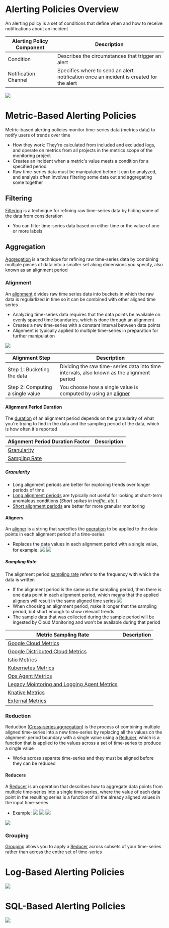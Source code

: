 # Alerting Policies Overview

An alerting policy is a set of conditions that define when and how to receive notifications about an incident

| Alerting Policy Component | Description |
| --- | --- |
| Condition | Describes the circumstances that trigger an alert |
| Notification Channel | Specifies where to send an alert notification once an incident is created for the alert |

![](https://github.com/JonmarCorpuz/SecondBrain/blob/main/Assets/Whitespace.png)

# Metric-Based Alerting Policies

Metric-based alerting policies monitor time-series data (metrics data) to notify users of trends over time

* How they work: They're calculated from included and excluded logs, and operate on metrics from all projects in the metrics scope of the monitoring project
* Creates an incident when a metric's value meets a condition for a specified period
* Raw time-series data must be manipulated before it can be analyzed, and analysis often involves filtering some data out and aggregating some together

## Filtering

[Filtering](https://cloud.google.com/monitoring/api/v3/aggregation#filtering-intro) is a technique for refining raw time-series data by hiding some of the data from consideration

* You can filter time-series data based on either time or the value of one or more labels

## Aggregation

[Aggregation](https://cloud.google.com/monitoring/api/v3/aggregation#aggr-intro) is a technique for refining raw time-series data by combining multiple pieces of data into a smaller set along dimensions you specify, also known as an alignment period

### Alignment

An [alignment](https://cloud.google.com/network-intelligence-center/docs/flow-analyzer/alignment-period-aggregation#understanding_alignment_period) divides raw time series data into buckets in which the raw data is regularlized in time so it can be combined with other aligned time series

* Analyzing time-series data requires that the data points be available on evenly spaced time boundaries, which is done through an alignment
* Creates a new time-series with a constant interval between data points
* Alignment is typically applied to multiple time-series in preparation for further manipulation

![](https://github.com/JonmarCorpuz/SecondBrain/blob/main/Assets/More%20Assets/fa-alignment-period.png)

| Alignment Step | Description |
| --- | --- |
| Step 1: Bucketing the data | Dividing the raw time-series data into time intervals, also known as the alignment period |
| Step 2: Computing a single value | You choose how a single value is computed by using an [aligner](https://cloud.google.com/monitoring/api/ref_v3/rest/v3/projects.alertPolicies#aligner) |

#### Alignment Period Duration

The [duration](https://cloud.google.com/monitoring/api/v3/aggregation#picking-alignment-periods) of an alignment period depends on the granularity of what you're trying to find in the data and the sampling period of the data, which is how often it's reported

| Alignment Period Duration Factor | Description |
| --- | --- |
| [Granularity](https://cloud.google.com/monitoring/api/v3/aggregation#align-granularity) | |
| [Sampling Rate](https://cloud.google.com/monitoring/api/v3/aggregation#align-sampling) | |

##### Granularity

* Long alignment periods are better for exploring trends over longer periods of time
* [Long alignment periods](https://cloud.google.com/network-intelligence-center/docs/flow-analyzer/alignment-period-aggregation#granularity) are typically not useful for looking at short-term anomalous conditions (*Short spikes in traffic*, *etc.*)
* [Short alignment periods](https://cloud.google.com/network-intelligence-center/docs/flow-analyzer/alignment-period-aggregation#granularity) are better for more granular monitoring

#### Aligners

An [aligner](https://cloud.google.com/monitoring/api/ref_v3/rest/v3/projects.alertPolicies#aligner) is a string that specifies the [operation](https://cloud.google.com/monitoring/api/ref_v3/rest/v3/projects.alertPolicies#aligner) to be applied to the data points in each alignment period of a time-series

* Replaces the data values in each alignment period with a single value, for example: ![](https://github.com/JonmarCorpuz/SecondBrain/blob/main/Assets/More%20Assets/Screenshot%202024-11-05%20174521.png) ![](https://github.com/JonmarCorpuz/SecondBrain/blob/main/Assets/More%20Assets/Screenshot%202024-11-05%20175028.png)

##### Sampling Rate

The alignment period [sampling rate](https://cloud.google.com/monitoring/api/v3/aggregation#align-sampling) refers to the frequency with which the data is written

* If the alignment period is the same as the sampling period, then there is one data point in each alignment period, which means that the applied [aligners](https://cloud.google.com/monitoring/api/ref_v3/rest/v3/projects.alertPolicies#aligner) will result in the same aligned time series ![](https://github.com/JonmarCorpuz/SecondBrain/blob/main/Assets/More%20Assets/Screenshot%202024-11-04%20190033.png)
* When choosing an alignment period, make it longer that the sampling period, but short enough to show relevant trends
* The sample data that was collected during the sample period will be ingested by Cloud Monitoring and won't be available during that period

| Metric Sampling Rate | Description |
| --- | --- |
| [Google Cloud Metrics](https://cloud.google.com/monitoring/api/metrics_gcp#gcp) | |
| [Google Distributed Cloud Metrics](https://cloud.google.com/monitoring/api/metrics_anthos#anthos) | |
| [Istio Metrics](https://cloud.google.com/monitoring/api/metrics_istio#istio) | |
| [Kubernetes Metrics](https://cloud.google.com/monitoring/api/metrics_kubernetes#kubernetes) | |
| [Ops Agent Metrics](https://cloud.google.com/monitoring/api/metrics_opsagent#agent) | |
| [Legacy Mointoring and Logging Agent Metrics](https://cloud.google.com/monitoring/api/metrics_agent#oagent-vs-magent) | |
| [Knative Metrics](https://cloud.google.com/monitoring/api/metrics_knative#knative) | |
| [External Metrics](https://cloud.google.com/monitoring/api/metrics_other#other) | |

### Reduction

Reduction ([Cross-series aggregation](https://cloud.google.com/monitoring/api/v3/aggregation#reduction-intro)) is the process of combining multiple aligned time-series into a new time-series by replacing all the values on the alignment-period boundary with a single value using a [Reducer](https://cloud.google.com/monitoring/api/ref_v3/rest/v3/projects.alertPolicies#reducer), which is a function that is applied to the values across a set of time-series to produce a single value

* Works across separate time-series and they must be aligned before they can be reduced

#### Reducers

A [Reducer](https://cloud.google.com/monitoring/api/ref_v3/rest/v3/projects.alertPolicies#reducer) is an operation that describes how to aggregate data points from multiple time-series into a single time-series, where the value of each data point in the resulting series is a function of all the already aligned values in the input time-series

* Example: ![](https://github.com/JonmarCorpuz/SecondBrain/blob/main/Assets/More%20Assets/Screenshot%202024-11-05%20175545.png) ![](https://github.com/JonmarCorpuz/SecondBrain/blob/main/Assets/More%20Assets/Screenshot%202024-11-05%20175956.png) ![](https://github.com/JonmarCorpuz/SecondBrain/blob/main/Assets/More%20Assets/Screenshot%202024-11-05%20180138.png)

![](https://github.com/JonmarCorpuz/SecondBrain/blob/main/Assets/Whitespace.png)

### Grouping

[Grouping](https://cloud.google.com/monitoring/api/v3/aggregation#aggr-grouping) allows you to apply a [Reducer](https://cloud.google.com/monitoring/api/ref_v3/rest/v3/projects.alertPolicies#reducer) across subsets of your time-series rather than across the entire set of time-series

# Log-Based Alerting Policies

![](https://github.com/JonmarCorpuz/SecondBrain/blob/main/Assets/Whitespace.png)

# SQL-Based Alerting Policies

![](https://github.com/JonmarCorpuz/SecondBrain/blob/main/Assets/Whitespace.png)



